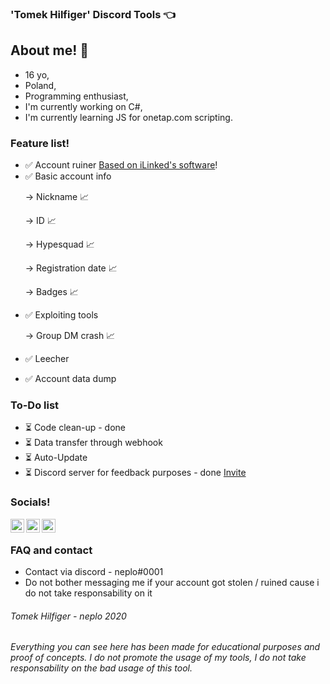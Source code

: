 ### 'Tomek Hilfiger' Discord Tools 👈

## About me! 👋
- 16 yo,
- Poland,
- Programming enthusiast,
- I'm currently working on C#,
- I'm currently learning JS for onetap.com scripting.

### Feature list!
- ✅ Account ruiner [Based on iLinked's software](https://github.com/not-ilinked/)!
- ✅ Basic account info <p>
    </p>  -> Nickname 📈 <p>
    </p>   -> ID 📈 <p>
    </p>   -> Hypesquad 📈 <p>
    </p>   -> Registration date 📈 <p>
    </p>   -> Badges 📈 <p>
- ✅ Exploiting tools <p>
     </p>  -> Group DM crash 📈 <p>
- ✅ Leecher <p>
- ✅ Account data dump <p>
    
### To-Do list
- ⏳ Code clean-up - done
- ⏳ Data transfer through webhook
- ⏳ Auto-Update
- ⏳ Discord server for feedback purposes - done [Invite](https://discord.gg/pkYrATc)

### Socials!
[<img align="left" width="22px" src="https://cdn.jsdelivr.net/npm/simple-icons@v3/icons/youtube.svg" />](https://www.youtube.com/channel/UCdfBFiwrZLM0QZE8jM73EMA?view_as=subscriber)
[<img align="left" width="22px" src="https://cdn.icon-icons.com/icons2/2248/PNG/512/steam_icon_135152.png" />](https://steamcommunity.com/id/spookedonion/)
[<img align="left" width="22px" src="https://cdn4.iconfinder.com/data/icons/logos-brands-5/24/discord-512.png" />](https://discord.gg/pkYrATc)
<br />

### FAQ and contact
- Contact via discord - neplo#0001
- Do not bother messaging me if your account got stolen / ruined cause i do not take responsability on it


<h6 text-align="center">Tomek Hilfiger - neplo 2020</h6>
<h6 text-align="center">Everything you can see here has been made for educational purposes and proof of concepts. I do not promote the usage of my tools, I do not take responsability on the bad usage of this tool.</h6>
